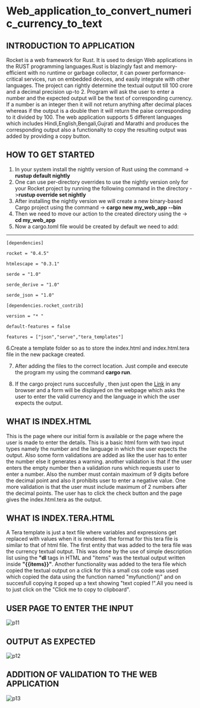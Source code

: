 # Web_application_to_convert_numeric_currency_to_text
## INTRODUCTION TO APPLICATION
Rocket is a web framework for Rust. It is used to design Web applications in the RUST programming languages.Rust is blazingly fast and memory-efficient with no runtime or garbage collector, it can power performance-critical services, run on embedded devices, and easily integrate with other languages. The project can rightly determine the textual output till 100 crore and a decimal precision up-to 2. Program will ask the user to enter a number and the expected output will be the text of corresponding currency. If a number is an integer then it will not return anything after decimal places whereas if the output is a double then it will return the paise corresponding to it divided by 100. The web application supports  5 different languages which includes Hindi,English,Bengali,Gujrati and Marathi and produces the corresponding output also a functionalty to copy the resulting output was added by providing a copy button.
## HOW TO GET STARTED
1. In your system install the nightly version of Rust using the command -> **rustup default nightly**
2. One can use per-directory overrides to use the nightly version only for your Rocket project by running the following command in the directory ->**rustup override set nightly**
3. After installing the nightly version we will create a new binary-based Cargo project using the command -> **cargo new my_web_app --bin**
4. Then we need to move our action to the created directory using the -> **cd my_web_app**
5. Now a cargo.toml file would be created by default we need to add: 
--- 
`[dependencies] `

`rocket = "0.4.5"`

`htmlescape = "0.3.1"`

`serde = "1.0"`

`serde_derive = "1.0"`

`serde_json = "1.0"`

`[dependencies.rocket_contrib]`

`version = "* "`

`default-features = false`

`features = ["json","serve","tera_templates"]`

6.Create a template folder so as to store the index.html and index.html.tera file in the new package created.

7. After adding the files to the correct location. Just compile and execute the program my using the command **cargo run**.

8. If the cargo project runs succesfully , then just open the [Link](http://localhost:8000/) in any browser and a form will be displayed on the webpage which asks the user to enter the valid currency and the language in which the user expects the output.
## WHAT IS INDEX.HTML
This is the page where our initial form is available or the page where the user is made to enter the details. This is a basic html form with two input types namely the number and the language in which the user expects the output. Also some form validations are added as like the user has to enter the number else it generates a warning. another validation is that if the user enters the empty number then a validation runs which requests user to enter a number. Also the number must contain maximum of 9 digits before the decimal point and also it prohibits user to enter a negative value. One more validation is that the user must include maximum of 2 numbers after the decimal points. The user has to click the check button and the page gives the index.html.tera as the output. 
## WHAT IS INDEX.TERA.HTML
A Tera template is just a text file where variables and expressions get replaced with values when it is rendered. the format for this tera file is similar to that of html file. The first entity that was added to the tera file was the currency textual output. This was done by the use of simple description list using the **"dl** tags in HTML and "items" was the textual output written inside **"{{items}}"**. Another functionality was added to the tera file which copied the textual output on a click for this a small css code was used which copied the data using the function named "myfunction()" and on succesfull copying it poped up a text showing "text copied !".All you need is to just click on the "Click me to copy to clipboard".


## USER PAGE TO ENTER THE INPUT
![p11](https://user-images.githubusercontent.com/53641559/88573850-03a77c80-d05f-11ea-9f06-b9bc61ef3989.png)
## OUTPUT AS EXPECTED
![p12](https://user-images.githubusercontent.com/53641559/88573852-0609d680-d05f-11ea-996f-96c62ca6c921.png)
## ADDITION OF VALIDATION TO THE WEB APPLICATION
![p13](https://user-images.githubusercontent.com/53641559/88573854-06a26d00-d05f-11ea-8747-7d8eb438fed9.png)
